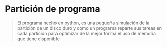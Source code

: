 # Partición de programa

> El programa hecho en python, es una pequeña simulación de la partición de un disco duro 
> y como un programa reparte sus tareas en cada partición para optimizar de la mejor forma
> el uso de memoria que tiene disponible
